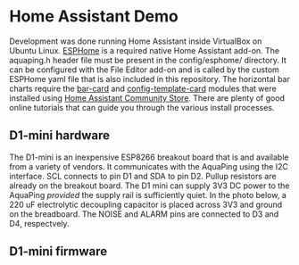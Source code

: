 # Home Assistant Demo

Development was done running Home Assistant inside VirtualBox on Ubuntu Linux. [ESPHome](https://esphome.io/) is a required native Home Assistant add-on. The aquaping.h header file must be present in the config/esphome/ directory. It can be configured with the File Editor add-on and is called by the custom ESPHome yaml file that is also included in this repository. The horizontal bar charts require the [bar-card](https://github.com/custom-cards/bar-card) and [config-template-card](https://github.com/iantrich/config-template-card) modules that were installed using [Home Assistant Community Store](https://hacs.xyz/). There are plenty of good online tutorials that can guide you through the various install processes.

## D1-mini hardware

The D1-mini is an inexpensive ESP8266 breakout board that is and available from a variety of vendors. It communicates with the AquaPing using the I2C interface. SCL connects to pin D1 and SDA to pin D2. Pullup resistors are already on the breakout board. The D1 mini can supply 3V3 DC power to the AquaPing *provided* the supply rail is sufficiently quiet. In the photo below, a 220 uF electrolytic decoupling capacitor is placed across 3V3 and ground on the breadboard. The NOISE and ALARM pins are connected to D3 and D4, respectvely.

## D1-mini firmware


